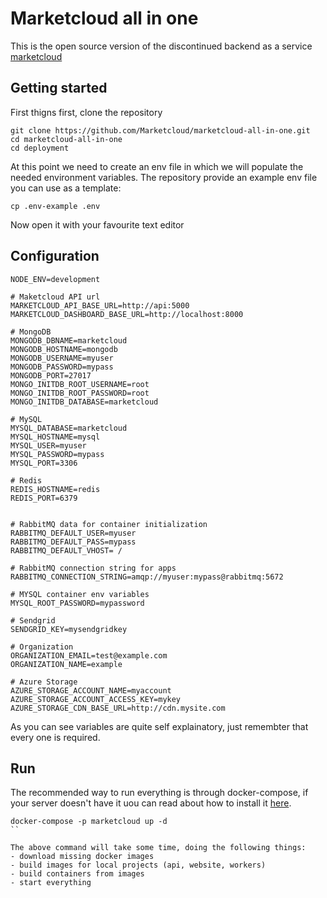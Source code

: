 # Marketcloud all in one

This is the open source version of the discontinued backend as a service [marketcloud](http://www.marketcloud.it)

## Getting started

First thigns first, clone the repository

```
git clone https://github.com/Marketcloud/marketcloud-all-in-one.git
cd marketcloud-all-in-one
cd deployment
```

At this point we need to create an env file in which we will populate the needed environment variables. The repository provide an example env file you can use as a template:

```
cp .env-example .env
```

Now open it with your favourite text editor

## Configuration
```
NODE_ENV=development

# Maketcloud API url
MARKETCLOUD_API_BASE_URL=http://api:5000
MARKETCLOUD_DASHBOARD_BASE_URL=http://localhost:8000

# MongoDB
MONGODB_DBNAME=marketcloud
MONGODB_HOSTNAME=mongodb
MONGODB_USERNAME=myuser
MONGODB_PASSWORD=mypass
MONGODB_PORT=27017
MONGO_INITDB_ROOT_USERNAME=root
MONGO_INITDB_ROOT_PASSWORD=root
MONGO_INITDB_DATABASE=marketcloud

# MySQL
MYSQL_DATABASE=marketcloud
MYSQL_HOSTNAME=mysql
MYSQL_USER=myuser
MYSQL_PASSWORD=mypass
MYSQL_PORT=3306

# Redis
REDIS_HOSTNAME=redis
REDIS_PORT=6379


# RabbitMQ data for container initialization
RABBITMQ_DEFAULT_USER=myuser
RABBITMQ_DEFAULT_PASS=mypass
RABBITMQ_DEFAULT_VHOST= /

# RabbitMQ connection string for apps
RABBITMQ_CONNECTION_STRING=amqp://myuser:mypass@rabbitmq:5672

# MYSQL container env variables
MYSQL_ROOT_PASSWORD=mypassword

# Sendgrid
SENDGRID_KEY=mysendgridkey

# Organization
ORGANIZATION_EMAIL=test@example.com
ORGANIZATION_NAME=example

# Azure Storage
AZURE_STORAGE_ACCOUNT_NAME=myaccount
AZURE_STORAGE_ACCOUNT_ACCESS_KEY=mykey
AZURE_STORAGE_CDN_BASE_URL=http://cdn.mysite.com
```

As you can see variables are quite self explainatory, just remembter that every one is required.

## Run

The recommended way to run everything is through docker-compose, if your server doesn't have it uou can read about how to install it [here](https://docs.docker.com/compose/).

```
docker-compose -p marketcloud up -d
``

The above command will take some time, doing the following things:
- download missing docker images
- build images for local projects (api, website, workers)
- build containers from images
- start everything